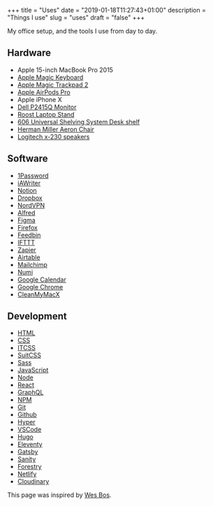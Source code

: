 +++
title = "Uses"
date = "2019-01-18T11:27:43+01:00"
description = "Things I use"
slug = "uses"
draft = "false"
+++

My office setup, and the tools I use from day to day.

## Hardware

- Apple 15-inch MacBook Pro 2015
- [Apple Magic Keyboard](https://www.apple.com/uk/shop/product/MLA22B/A/magic-keyboard-british-english)
- [Apple Magic Trackpad 2](https://www.apple.com/uk/shop/product/MJ2R2Z/A/magic-trackpad-2-silver)
- [Apple AirPods Pro](https://www.apple.com/airpods-pro/)
- Apple iPhone X
- [Dell P2415Q Monitor](https://www.amazon.co.uk/inch-Dell-P2415Q-IPS-Monitor/dp/B00QAJ2MOM/ref=sr_1_1?dchild=1&keywords=Dell+P2415Q&qid=1584572080&sr=8-1)
- [Roost Laptop Stand](https://www.therooststand.com/)
- [606 Universal Shelving System Desk shelf](https://www.vitsoe.com/gb/606/components#desk-shelf)
- [Herman Miller Aeron Chair](https://www.hermanmiller.com/en_gb/products/seating/office-chairs/aeron-chairs/)
- [Logitech x-230 speakers](https://www.ebay.co.uk/i/333518493626?chn=ps)

## Software

- [1Password](https://1password.com/downloads/mac/)
- [iAWriter](https://ia.net/writer)
- [Notion](https://www.notion.so/)
- [Dropbox](https://www.dropbox.com/)
- [NordVPN](https://nordvpn.com/)
- [Alfred](https://www.alfredapp.com/)
- [Figma](https://www.figma.com/)
- [Firefox](https://www.mozilla.org/)
- [Feedbin](https://feedbin.com/)
- [IFTTT](https://ifttt.com/)
- [Zapier](https://zapier.com/)
- [Airtable](https://airtable.com/)
- [Mailchimp](https://mailchimp.com/)
- [Numi](https://numi.app/)
- [Google Calendar](https://www.google.com/calendar/about/)
- [Google Chrome](https://www.google.co.uk/)
- [CleanMyMacX](https://cleanmymac.com/)

## Development

- [HTML](https://developer.mozilla.org/en-US/docs/Web/HTML)
- [CSS](https://www.w3.org/Style/CSS/)
- [ITCSS](https://www.xfive.co/blog/itcss-scalable-maintainable-css-architecture/)
- [SuitCSS](https://suitcss.github.io/)
- [Sass](https://sass-lang.com/)
- [JavaScript](https://developer.mozilla.org/en-US/docs/Web/JavaScript)
- [Node](https://nodejs.org/en/)
- [React](https://reactjs.org/)
- [GraphQL](https://graphql.org/)
- [NPM](https://www.npmjs.com/)
- [Git](https://git-scm.com/)
- [Github](https://github.com/)
- [Hyper](https://hyper.is/)
- [VSCode](https://code.visualstudio.com/)
- [Hugo](https://gohugo.io/)
- [Eleventy](https://www.11ty.dev/)
- [Gatsby](https://www.gatsbyjs.org/)
- [Sanity](https://www.sanity.io/)
- [Forestry](https://forestry.io/)
- [Netlify](https://www.netlify.com/)
- [Cloudinary](https://cloudinary.com/)

This page was inspired by [Wes Bos](https://wesbos.com/uses/).
